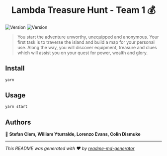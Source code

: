 <h1 align="center">Lambda Treasure Hunt - Team 1 💰</h1>
<p>
  <img alt="Version" src="https://img.shields.io/badge/version-1.0-blue.svg?cacheSeconds=2592000" />
  <img alt="Version" src="https://api.netlify.com/api/v1/badges/2ce24080-24f6-4814-a464-e287e71911e3/deploy-status" />
</p>

> You start the adventure unworthy, unequipped and anonymous. Your first task is to traverse the island and build a map for your personal use. Along the way, you will discover equipment, treasure and clues which will assist you on your quest for power, wealth and glory.

## Install

```sh
yarn
```

## Usage

```sh
yarn start
```

## Authors

👤 **Stefan Clem, William Yturralde, Lorenzo Evans, Colin Dismuke**

---

_This README was generated with ❤️ by [readme-md-generator](https://github.com/kefranabg/readme-md-generator)_

